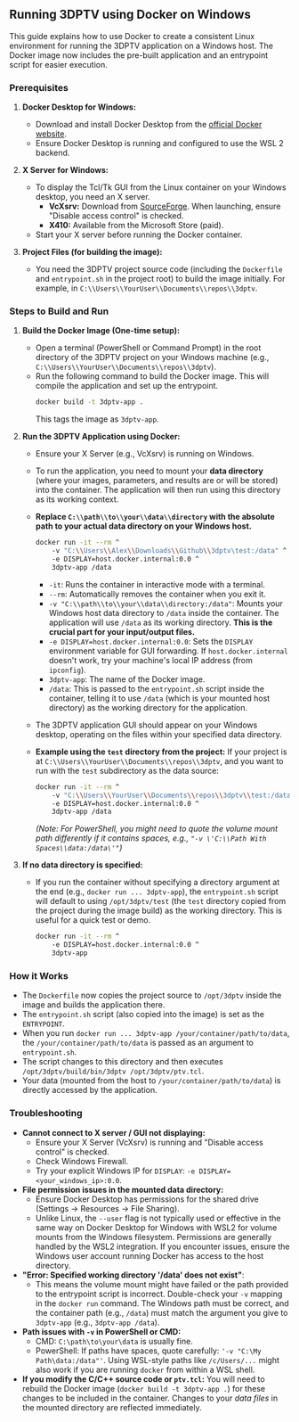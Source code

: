 ## Running 3DPTV using Docker on Windows

This guide explains how to use Docker to create a consistent Linux environment for running the 3DPTV application on a Windows host. The Docker image now includes the pre-built application and an entrypoint script for easier execution.

### Prerequisites

1.  **Docker Desktop for Windows:**
    *   Download and install Docker Desktop from the [official Docker website](https://www.docker.com/products/docker-desktop).
    *   Ensure Docker Desktop is running and configured to use the WSL 2 backend.

2.  **X Server for Windows:**
    *   To display the Tcl/Tk GUI from the Linux container on your Windows desktop, you need an X server.
        *   **VcXsrv:** Download from [SourceForge](https://sourceforge.net/projects/vcxsrv/). When launching, ensure "Disable access control" is checked.
        *   **X410:** Available from the Microsoft Store (paid).
    *   Start your X server before running the Docker container.

3.  **Project Files (for building the image):**
    *   You need the 3DPTV project source code (including the `Dockerfile` and `entrypoint.sh` in the project root) to build the image initially. For example, in `C:\\Users\\YourUser\\Documents\\repos\\3dptv`.

### Steps to Build and Run

1.  **Build the Docker Image (One-time setup):**
    *   Open a terminal (PowerShell or Command Prompt) in the root directory of the 3DPTV project on your Windows machine (e.g., `C:\\Users\\YourUser\\Documents\\repos\\3dptv`).
    *   Run the following command to build the Docker image. This will compile the application and set up the entrypoint.
        ```bash
        docker build -t 3dptv-app .
        ```
        This tags the image as `3dptv-app`.

2.  **Run the 3DPTV Application using Docker:**
    *   Ensure your X Server (e.g., VcXsrv) is running on Windows.
    *   To run the application, you need to mount your **data directory** (where your images, parameters, and results are or will be stored) into the container. The application will then run using this directory as its working context.
    *   **Replace `C:\\path\\to\\your\\data\\directory` with the absolute path to your actual data directory on your Windows host.**

        ```bash
        docker run -it --rm ^
            -v "C:\\Users\\Alex\\Downloads\\Github\\3dptv\test:/data" ^
            -e DISPLAY=host.docker.internal:0.0 ^
            3dptv-app /data
        ```
        *   `-it`: Runs the container in interactive mode with a terminal.
        *   `--rm`: Automatically removes the container when you exit it.
        *   `-v "C:\\path\\to\\your\\data\\directory:/data"`: Mounts your Windows host data directory to `/data` inside the container. The application will use `/data` as its working directory. **This is the crucial part for your input/output files.**
        *   `-e DISPLAY=host.docker.internal:0.0`: Sets the `DISPLAY` environment variable for GUI forwarding. If `host.docker.internal` doesn\'t work, try your machine\'s local IP address (from `ipconfig`).
        *   `3dptv-app`: The name of the Docker image.
        *   `/data`: This is passed to the `entrypoint.sh` script inside the container, telling it to use `/data` (which is your mounted host directory) as the working directory for the application.

    *   The 3DPTV application GUI should appear on your Windows desktop, operating on the files within your specified data directory.

    *   **Example using the `test` directory from the project:**
        If your project is at `C:\\Users\\YourUser\\Documents\\repos\\3dptv`, and you want to run with the `test` subdirectory as the data source:
        ```bash
        docker run -it --rm ^
            -v "C:\\Users\\YourUser\\Documents\\repos\\3dptv\\test:/data" ^
            -e DISPLAY=host.docker.internal:0.0 ^
            3dptv-app /data
        ```
        *(Note: For PowerShell, you might need to quote the volume mount path differently if it contains spaces, e.g., `"-v \'C:\\Path With Spaces\\data:/data\'"`)*

3.  **If no data directory is specified:**
    *   If you run the container without specifying a directory argument at the end (e.g., `docker run ... 3dptv-app`), the `entrypoint.sh` script will default to using `/opt/3dptv/test` (the `test` directory copied from the project during the image build) as the working directory. This is useful for a quick test or demo.
        ```bash
        docker run -it --rm ^
            -e DISPLAY=host.docker.internal:0.0 ^
            3dptv-app
        ```

### How it Works

*   The `Dockerfile` now copies the project source to `/opt/3dptv` inside the image and builds the application there.
*   The `entrypoint.sh` script (also copied into the image) is set as the `ENTRYPOINT`.
*   When you run `docker run ... 3dptv-app /your/container/path/to/data`, the `/your/container/path/to/data` is passed as an argument to `entrypoint.sh`.
*   The script changes to this directory and then executes `/opt/3dptv/build/bin/3dptv /opt/3dptv/ptv.tcl`.
*   Your data (mounted from the host to `/your/container/path/to/data`) is directly accessed by the application.

### Troubleshooting

*   **Cannot connect to X server / GUI not displaying:**
    *   Ensure your X Server (VcXsrv) is running and "Disable access control" is checked.
    *   Check Windows Firewall.
    *   Try your explicit Windows IP for `DISPLAY`: `-e DISPLAY=<your_windows_ip>:0.0`.
*   **File permission issues in the mounted data directory:**
    *   Ensure Docker Desktop has permissions for the shared drive (Settings -> Resources -> File Sharing).
    *   Unlike Linux, the `--user` flag is not typically used or effective in the same way on Docker Desktop for Windows with WSL2 for volume mounts from the Windows filesystem. Permissions are generally handled by the WSL2 integration. If you encounter issues, ensure the Windows user account running Docker has access to the host directory.
*   **"Error: Specified working directory \'/data\' does not exist"**:
    *   This means the volume mount might have failed or the path provided to the entrypoint script is incorrect. Double-check your `-v` mapping in the `docker run` command. The Windows path must be correct, and the container path (e.g., `/data`) must match the argument you give to `3dptv-app` (e.g., `3dptv-app /data`).
*   **Path issues with `-v` in PowerShell or CMD:**
    *   CMD: `C:\path\to\your\data` is usually fine.
    *   PowerShell: If paths have spaces, quote carefully: `'-v "C:\My Path\data:/data"'`. Using WSL-style paths like `/c/Users/...` might also work if you are running `docker` from within a WSL shell.
*   **If you modify the C/C++ source code or `ptv.tcl`:** You will need to rebuild the Docker image (`docker build -t 3dptv-app .`) for these changes to be included in the container. Changes to your *data files* in the mounted directory are reflected immediately.

